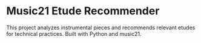 # Music21 Etude Recommender
This project analyzes instrumental pieces and recommends relevant etudes for technical practices. 
Built with Python and music21.
